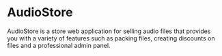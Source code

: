 # AudioStore

AudioStore is a store web application for selling audio files that provides you with a variety of features such as packing files, creating discounts on files and a professional admin panel.
